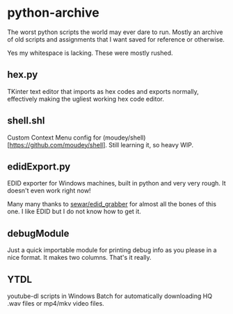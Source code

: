 # python-archive
The worst python scripts the world may ever dare to run. Mostly an archive of old scripts and assignments that I want saved for reference or otherwise.

Yes my whitespace is lacking. These were mostly rushed.

## hex.py
TKinter text editor that imports as hex codes and exports normally, effectively making the ugliest working hex code editor.

## shell.shl
Custom Context Menu config for (moudey/shell)[https://github.com/moudey/shell]. Still learning it, so heavy WIP.

## edidExport.py
EDID exporter for Windows machines, built in python and very very rough. It doesn't even work right now!

Many many thanks to [sewar/edid_grabber](https://github.com/sewar/edid_grabber) for almost all the bones of this one. I like EDID but I do not know how to get it.

## debugModule
Just a quick importable module for printing debug info as you please in a nice format. It makes two columns. That's it really.

## YTDL
youtube-dl scripts in Windows Batch for automatically downloading HQ .wav files or mp4/mkv video files.

